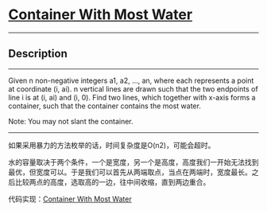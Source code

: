 # [Container With Most Water](https://leetcode.com/problems/container-with-most-water/)

---

## Description

---

Given n non-negative integers a1, a2, ..., an, where each represents a point at coordinate (i, ai). n vertical lines are drawn such that the two endpoints of line i is at (i, ai) and (i, 0). Find two lines, which together with x-axis forms a container, such that the container contains the most water.

Note: You may not slant the container.

---

如果采用暴力的方法枚举的话，时间复杂度是O(n2)，可能会超时。

水的容量取决于两个条件，一个是宽度，另一个是高度，高度我们一开始无法找到最优，但宽度可以。于是我们可以首先从两端取点，当点在两端时，宽度最长。之后比较两点的高度，选取高的一边，往中间收缩，直到两边重合。

代码实现：[Container With Most Water](./ContainerWithMostWater.py)
